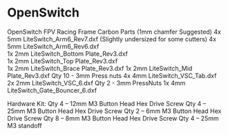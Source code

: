 # OpenSwitch
OpenSwitch FPV Racing Frame 
Carbon Parts (1mm chamfer Suggested)
  4x 5mm  LiteSwitch_Arm6_Rev7.dxf    (Slightly undersized for some cutters) 
  4x 5mm  LiteSwitch_Arm6_Rev6.dxf    
  1x 2mm  LiteSwitch_Bottom Plate_Rev3.dxf   
  1x 2mm  LiteSwitch_Top Plate_Rev3.dxf      
  1x 2mm  LiteSwitch_Brace Plate_Rev3.dxf 
  1x 2mm  LiteSwitch_Mid Plate_Rev3.dxf 
       Qty 10 - 3mm Press nuts 
  4x 4mm LiteSwitch_VSC_Tab.dxf  
  2x 2mm LiteSwitch_VSC_6.dxf 
       Qty 2 - 3mm PressNuts
  1x 4mm LiteSwitch_Gate_Bouncer_6.dxf 

Hardware Kit:
  Qty 4 – 12mm M3 Button Head Hex Drive Screw 
  Qty 4 – 25mm M3 Button Head Hex Drive Screw 
  Qty 2 – 6mm M3 Button Head Hex Drive Screw 
  Qty 8 – 8mm M3 Button Head Hex Drive Screw 
  Qty 4 – 25mm M3 standoff 
